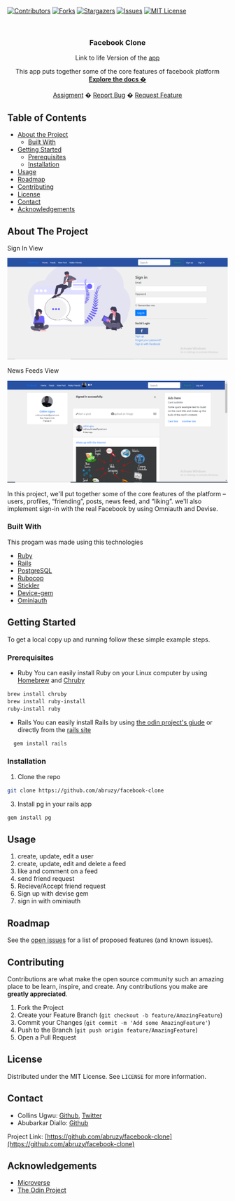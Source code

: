 
<!-- PROJECT SHIELDS -->
<!--
*** I'm using markdown "reference style" links for readability.
*** Reference links are enclosed in brackets [ ] instead of parentheses ( ).
*** See the bottom of this document for the declaration of the reference variables
*** for contributors-url, forks-url, etc. This is an optional, concise syntax you may use.
*** https://www.markdownguide.org/basic-syntax/#reference-style-links
-->
[![Contributors][contributors-shield]][contributors-url]
[![Forks][forks-shield]][forks-url]
[![Stargazers][stars-shield]][stars-url]
[![Issues][issues-shield]][issues-url]
[![MIT License][license-shield]][license-url]



<!-- PROJECT LOGO -->
<br />
<p align="center">
  <h3 align="center">Facebook Clone</h3>
  <p align="center">Link to life Version of the <a href="https://web.facebook.com/?_rdc=1&_rdr">app</a></p>
  <p align="center">
  This app puts together some of the core features of facebook platform
    <br />
    <a href="https://github.com/abruzy/facebook-clone/blob/master/README.md"><strong>Explore the docs �</strong></a>
    <br />
    <br />
    <a href="https://www.theodinproject.com/courses/ruby-programming/lessons/advanced-building-blocks.">Assigment</a>
    �
    <a href="https://github.com/abruzy/facebook-clone/issues">Report Bug</a>
    �
    <a href="https://github.com/abruzy/facebook-clone/issues">Request Feature</a>
  </p>
</p>



<!-- TABLE OF CONTENTS -->
## Table of Contents

* [About the Project](#about-the-project)
  * [Built With](#built-with)
* [Getting Started](#getting-started)
  * [Prerequisites](#prerequisites)
  * [Installation](#installation)
* [Usage](#usage)
* [Roadmap](#roadmap)
* [Contributing](#contributing)
* [License](#license)
* [Contact](#contact)
* [Acknowledgements](#acknowledgements)



<!-- ABOUT THE PROJECT -->
## About The Project
<p>Sign In View</p>
<img src="app/assets/images/facebook-login.png">

<p>News Feeds View</p>
<img src="app/assets/images/newsfeeds.png">
<!-- [![Product Name Screen Shot][product-screenshot]](https://example.com) -->

In this project, we'll put together some of the core features of the platform – users, profiles, “friending”, posts, news feed, and “liking”. we'll also implement sign-in with the real Facebook by using Omniauth and Devise.

### Built With
This progam was made using this technologies
* [Ruby](https://www.ruby-lang.org/en/)
* [Rails](https://rubyonrails.org/)
* [PostgreSQL](https://www.postgresql.org/)
* [Rubocop](https://github.com/rubocop-hq/rubocop)
* [Stickler](https://stickler-ci.com/)
* [Device-gem](https://github.com/heartcombo/devise)
* [Ominiauth](https://github.com/omniauth/omniauth)


<!-- GETTING STARTED -->
## Getting Started

To get a local copy up and running follow these simple example steps.

### Prerequisites

* Ruby
You can easily install Ruby on your Linux computer by using [Homebrew](https://docs.brew.sh/) and [Chruby](https://github.com/postmodern/chruby)
```sh
brew install chruby
brew install ruby-install
ruby-install ruby
```

* Rails
  You can easily install Rails by using [the odin project's giude](https://www.theodinproject.com/courses/web-development-101/lessons/your-facebook-clonelication) or directly from the [rails site](https://rubyonrails.org/)

```sh
  gem install rails
```

### Installation

<!-- 1. Get a free API Key at [https://example.com](https://example.com) -->
1. Clone the repo
```sh
git clone https://github.com/abruzy/facebook-clone
```
 3. Install pg in your rails app
```sh
gem install pg
``` 
<!-- 4. Enter your API in `config.js`
```JS
const API_KEY = 'ENTER YOUR API';
``` -->


<!-- USAGE EXAMPLES -->
## Usage
1. create, update, edit a user
2. create, update, edit and delete a feed
3. like and comment on a feed
4. send friend request
5. Recieve/Accept friend request
6. Sign up with devise gem
7. sign in with ominiauth
<!-- ROADMAP -->
## Roadmap

See the [open issues](https://github.com/abruzy/facebook-clone/issues) for a list of proposed features (and known issues).


<!-- CONTRIBUTING -->
## Contributing

Contributions are what make the open source community such an amazing place to be learn, inspire, and create. Any contributions you make are **greatly appreciated**.

1. Fork the Project
2. Create your Feature Branch (`git checkout -b feature/AmazingFeature`)
3. Commit your Changes (`git commit -m 'Add some AmazingFeature'`)
4. Push to the Branch (`git push origin feature/AmazingFeature`)
5. Open a Pull Request



<!-- LICENSE -->
## License

Distributed under the MIT License. See `LICENSE` for more information.


<!-- CONTACT -->
## Contact


* Collins Ugwu: [Github](https://github.com/collinsugwu), [Twitter](https://twitter.com/collinsugwu_me)
* Abubarkar Diallo: [Github](https://github.com/abruzy)

Project Link: [https://github.com/abruzy/facebook-clone](https://github.com/abruzy/facebook-clone)

<!-- ACKNOWLEDGEMENTS -->
## Acknowledgements
* [Microverse](https://www.microverse.org/)
* [The Odin Project](https://www.theodinproject.com/)




<!-- MARKDOWN LINKS & IMAGES -->
<!-- https://www.markdownguide.org/basic-syntax/#reference-style-links -->
[contributors-shield]: https://img.shields.io/github/contributors/abruzy/facebook-clone
[contributors-url]: https://github.com/abruzy/facebook-clone/graphs/contributors
[forks-shield]: https://img.shields.io/github/forks/abruzy/facebook-clone
[forks-url]: https://github.com/abruzy/facebook-clone/network/members
[stars-shield]: https://img.shields.io/github/stars/abruzy/facebook-clone
[stars-url]: https://github.com/abruzy/facebook-clone/stargazers
[issues-shield]: https://img.shields.io/github/issues/abruzy/facebook-clone
[issues-url]: https://github.com/abruzy/facebook-clone/issues
[license-shield]: https://img.shields.io/github/license/abruzy/facebook-clone
[license-url]: https://github.com/abruzy/facebook-clone/blob/master/LICENSE.txt

